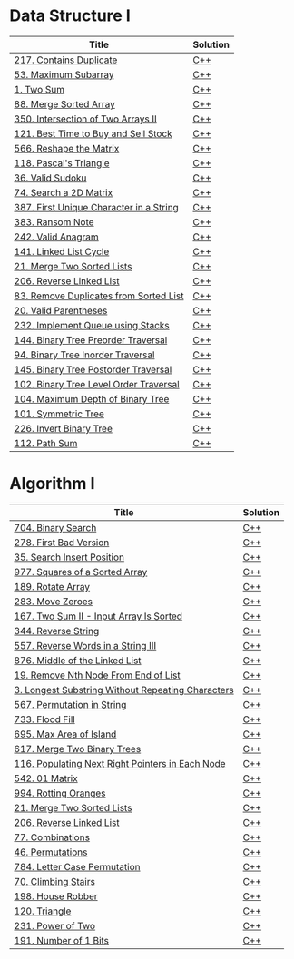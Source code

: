 # Data Structure I

| Title                                                                                                        | Solution                                                      |
| ------------------------------------------------------------------------------------------------------------ | ------------------------------------------------------------- |
| [217. Contains Duplicate](https://leetcode.com/problems/contains-duplicate/)                                 | [C++](./DataStructureI/217.ContainsDuplicate.cpp)             |
| [53. Maximum Subarray](https://leetcode.com/problems/maximum-subarray/)                                      | [C++](./DataStructureI/53.MaximumSubarray.cpp)                |
| [1. Two Sum](https://leetcode.com/problems/two-sum/)                                                         | [C++](./DataStructureI/1.TwoSum.cpp)                          |
| [88. Merge Sorted Array](https://leetcode.com/problems/merge-sorted-array/)                                  | [C++](./DataStructureI/88.MergeSortedArray.cpp)               |
| [350. Intersection of Two Arrays II](https://leetcode.com/problems/intersection-of-two-arrays-ii/)           | [C++](./DataStructureI/350.IntersectionfTwoArraysII.cpp)      |
| [121. Best Time to Buy and Sell Stock](https://leetcode.com/problems/best-time-to-buy-and-sell-stock/)       | [C++](./DataStructureI/121.BestTimetoBuyandSellStock.cpp)     |
| [566. Reshape the Matrix](https://leetcode.com/problems/reshape-the-matrix/)                                 | [C++](./DataStructureI/566.ReshapetheMatrix.cpp)              |
| [118. Pascal's Triangle](https://leetcode.com/problems/pascals-triangle/)                                    | [C++](./DataStructureI/118.Pascal'sTriangle.cpp)              |
| [36. Valid Sudoku](https://leetcode.com/problems/valid-sudoku/)                                              | [C++](./DataStructureI/36.ValidSudoku.cpp)                    |
| [74. Search a 2D Matrix](https://leetcode.com/problems/search-a-2d-matrix/)                                  | [C++](./DataStructureI/74.Searcha2DMatrix.cpp)                |
| [387. First Unique Character in a String](https://leetcode.com/problems/first-unique-character-in-a-string/) | [C++](./DataStructureI/387.FirstUniqueCharacterinaString.cpp) |
| [383. Ransom Note](https://leetcode.com/problems/ransom-note/)                                               | [C++](./DataStructureI/383.RansomNote.cpp)                    |
| [242. Valid Anagram](https://leetcode.com/problems/valid-anagram/)                                           | [C++](./DataStructureI/242.ValidAnagram.cpp)                  |
| [141. Linked List Cycle](https://leetcode.com/problems/linked-list-cycle/)                                   | [C++](./DataStructureI/141.LinkedListCycle.cpp)               |
| [21. Merge Two Sorted Lists](https://leetcode.com/problems/merge-two-sorted-lists/)                          | [C++](./DataStructureI/21.MergeTwoSortedLists.cpp)            |
| [206. Reverse Linked List](https://leetcode.com/problems/reverse-linked-list/)                               | [C++](./DataStructureI/206.ReverseLinkedList.cpp)             |
| [83. Remove Duplicates from Sorted List](https://leetcode.com/problems/remove-duplicates-from-sorted-list/)  | [C++](./DataStructureI/83.RemoveDuplicatesfromSortedList.cpp) |
| [20. Valid Parentheses](https://leetcode.com/problems/valid-parentheses/)                                    | [C++](./DataStructureI/20.ValidParentheses.cpp)               |
| [232. Implement Queue using Stacks](https://leetcode.com/problems/implement-queue-using-stacks/)             | [C++](./DataStructureI/232.ImplementQueueusingStacks.cpp)     |
| [144. Binary Tree Preorder Traversal](https://leetcode.com/problems/binary-tree-preorder-traversal/)         | [C++](./DataStructureI/144.BinaryTreePreorderTraversal.cpp)   |
| [94. Binary Tree Inorder Traversal](https://leetcode.com/problems/binary-tree-inorder-traversal/)            | [C++](./DataStructureI/94.BinaryTreeInorderTraversal.cpp)     |
| [145. Binary Tree Postorder Traversal](https://leetcode.com/problems/binary-tree-postorder-traversal/)       | [C++](./DataStructureI/144.BinaryTreePreorderTraversal.cpp)   |
| [102. Binary Tree Level Order Traversal](https://leetcode.com/problems/binary-tree-level-order-traversal/)   | [C++](./DataStructureI/102.BinaryTreeLevelOrderTraversal.cpp) |
| [104. Maximum Depth of Binary Tree](https://leetcode.com/problems/maximum-depth-of-binary-tree/)             | [C++](./DataStructureI/104.MaximumDepthofBinaryTree.cpp)      |
| [101. Symmetric Tree](https://leetcode.com/problems/symmetric-tree/)                                         | [C++](./DataStructureI/101.SymmetricTree.cpp)                 |
| [226. Invert Binary Tree](https://leetcode.com/problems/invert-binary-tree/)                                 | [C++](./DataStructureI/226.InvertBinaryTree.cpp)              |
| [112. Path Sum](https://leetcode.com/problems/path-sum/)                                                     | [C++](./DataStructureI/112.PathSum.cpp)                       |

# Algorithm I

| Title                                                                                                                              | Solution                                                             |
| ---------------------------------------------------------------------------------------------------------------------------------- | -------------------------------------------------------------------- |
| [704. Binary Search](https://leetcode.com/problems/binary-search/)                                                                 | [C++](./AlgorithmI/704.BinarySearch.cpp)                             |
| [278. First Bad Version](https://leetcode.com/problems/first-bad-version/)                                                         | [C++](./AlgorithmI/278.FirstBadVersion.cpp)                          |
| [35. Search Insert Position](https://leetcode.com/problems/search-insert-position/)                                                | [C++](./AlgorithmI/35.SearchInsertPosition.cpp)                      |
| [977. Squares of a Sorted Array](https://leetcode.com/problems/squares-of-a-sorted-array/)                                         | [C++](./AlgorithmI/977.SquaresofaSortedArray.cpp)                    |
| [189. Rotate Array](https://leetcode.com/problems/rotate-array/)                                                                   | [C++](./AlgorithmI/189.RotateArray.cpp)                              |
| [283. Move Zeroes](https://leetcode.com/problems/move-zeroes/)                                                                     | [C++](./AlgorithmI/283.MoveZeroes.cpp)                               |
| [167. Two Sum II - Input Array Is Sorted](https://leetcode.com/problems/two-sum-ii-input-array-is-sorted/)                         | [C++](./AlgorithmI/167.TwoSumII-InputArrayIsSorted.cpp)              |
| [344. Reverse String](https://leetcode.com/problems/reverse-string/)                                                               | [C++](./AlgorithmI/344.ReverseString.cpp)                            |
| [557. Reverse Words in a String III](https://leetcode.com/problems/reverse-words-in-a-string-iii/)                                 | [C++](./AlgorithmI/557.ReverseWordsinaStringIII.cpp)                 |
| [876. Middle of the Linked List](https://leetcode.com/problems/middle-of-the-linked-list/)                                         | [C++](./AlgorithmI/876.MiddleoftheLinkedList.cpp)                    |
| [19. Remove Nth Node From End of List](https://leetcode.com/problems/remove-nth-node-from-end-of-list/)                            | [C++](./AlgorithmI/19.RemoveNthNodeFromEndofList.cpp)                |
| [3. Longest Substring Without Repeating Characters](https://leetcode.com/problems/longest-substring-without-repeating-characters/) | [C++](./AlgorithmI/3.LongestSubstringWithoutRepeatingCharacters.cpp) |
| [567. Permutation in String](https://leetcode.com/problems/permutation-in-string/)                                                 | [C++](./AlgorithmI/567.PermutationinString.cpp)                      |
| [733. Flood Fill](https://leetcode.com/problems/flood-fill/)                                                                       | [C++](./AlgorithmI/733.FloodFill.cpp)                                |
| [695. Max Area of Island](https://leetcode.com/problems/max-area-of-island/)                                                       | [C++](./AlgorithmI/695.MaxAreaofIsland.cpp)                          |
| [617. Merge Two Binary Trees](https://leetcode.com/problems/merge-two-binary-trees/)                                               | [C++](./AlgorithmI/617.MergeTwoBinaryTrees.cpp)                      |
| [116. Populating Next Right Pointers in Each Node](https://leetcode.com/problems/populating-next-right-pointers-in-each-node/)     | [C++](./AlgorithmI/116.PopulatingNextRightPointersinEachNode.cpp)    |
| [542. 01 Matrix](https://leetcode.com/problems/01-matrix/)                                                                         | [C++](./AlgorithmI/542.01Matrix.cpp)                                 |
| [994. Rotting Oranges](https://leetcode.com/problems/rotting-oranges/)                                                             | [C++](./AlgorithmI/994.RottingOranges.cpp)                           |
| [21. Merge Two Sorted Lists](https://leetcode.com/problems/merge-two-sorted-lists/)                                                | [C++](./AlgorithmI/21.MergeTwoSortedLists.cpp)                       |
| [206. Reverse Linked List](https://leetcode.com/problems/reverse-linked-list/)                                                     | [C++](./AlgorithmI/206.ReverseLinkedList.cpp)                        |
| [77. Combinations](https://leetcode.com/problems/combinations/)                                                                    | [C++](./AlgorithmI/77.Combinations.cpp)                              |
| [46. Permutations](https://leetcode.com/problems/permutations/)                                                                    | [C++](./AlgorithmI/46.Permutations.cpp)                              |
| [784. Letter Case Permutation](https://leetcode.com/problems/letter-case-permutation/)                                             | [C++](./AlgorithmI/784.LetterCasePermutation.cpp)                    |
| [70. Climbing Stairs](https://leetcode.com/problems/climbing-stairs/)                                                              | [C++](./AlgorithmI/70.ClimbingStairs.cpp)                            |
| [198. House Robber](https://leetcode.com/problems/house-robber/)                                                                   | [C++](./AlgorithmI/198.HouseRobber.cpp)                              |
| [120. Triangle](https://leetcode.com/problems/triangle/)                                                                           | [C++](./AlgorithmI/120.Triangle.cpp)                                 |
| [231. Power of Two](https://leetcode.com/problems/power-of-two/) | [C++](./AlgorithmI/231.PowerofTwo.cpp)|
| [191. Number of 1 Bits](https://leetcode.com/problems/number-of-1-bits/)|[C++](./AlgorithmI/191.Numberof1Bits.cpp)|
